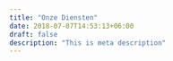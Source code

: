 ```yaml
---
title: "Onze Diensten"
date: 2018-07-07T14:53:13+06:00
draft: false
description: "This is meta description"
---
```

